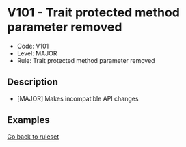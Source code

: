 # V101 - Trait protected method parameter removed

* Code: V101
* Level: MAJOR
* Rule: Trait protected method parameter removed

## Description

* [MAJOR] Makes incompatible API changes

## Examples

[Go back to ruleset](../README.md)